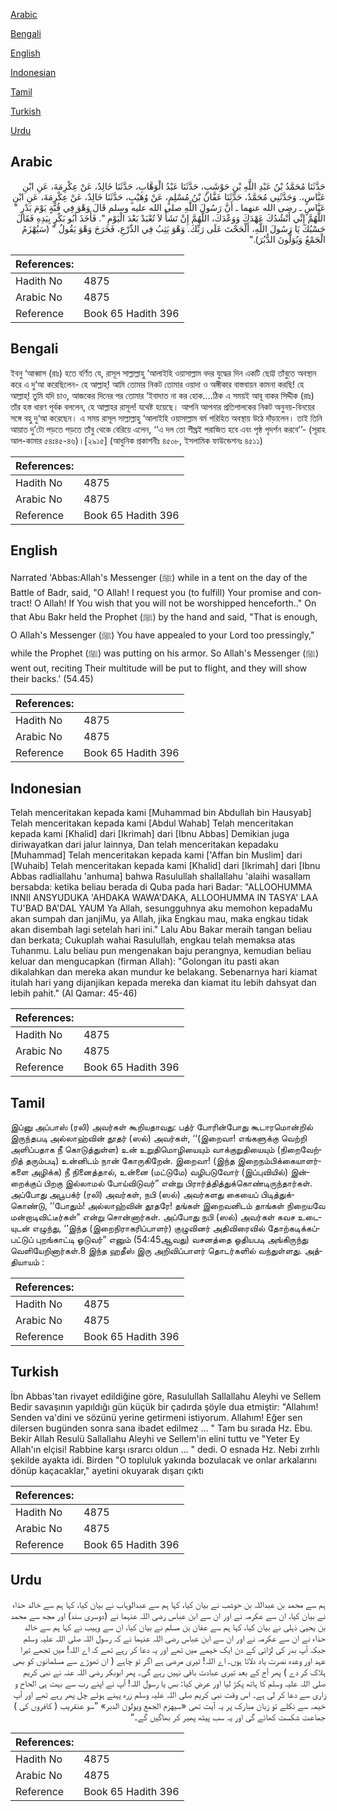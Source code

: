 [Arabic](#arabic)

[Bengali](#bengali)

[English](#english)

[Indonesian](#indonesian)

[Tamil](#tamil)

[Turkish](#turkish)

[Urdu](#urdu)

## Arabic


<div dir="rtl" lang="ar" style={{fontSize:'larger',backgroundColor:'#f8f9fa',padding:20}}>
حَدَّثَنَا مُحَمَّدُ بْنُ عَبْدِ اللَّهِ بْنِ حَوْشَبٍ، حَدَّثَنَا عَبْدُ الْوَهَّابِ، حَدَّثَنَا خَالِدٌ، عَنْ عِكْرِمَةَ، عَنِ ابْنِ عَبَّاسٍ،‏.‏ وَحَدَّثَنِي مُحَمَّدٌ، حَدَّثَنَا عَفَّانُ بْنُ مُسْلِمٍ، عَنْ وُهَيْبٍ، حَدَّثَنَا خَالِدٌ، عَنْ عِكْرِمَةَ، عَنِ ابْنِ عَبَّاسٍ ـ رضى الله عنهما ـ أَنَّ رَسُولَ اللَّهِ صلى الله عليه وسلم قَالَ وَهْوَ فِي قُبَّةٍ يَوْمَ بَدْرٍ ‏"‏ اللَّهُمَّ إِنِّي أَنْشُدُكَ عَهْدَكَ وَوَعْدَكَ، اللَّهُمَّ إِنْ تَشَأْ لاَ تُعْبَدْ بَعْدَ الْيَوْمِ ‏"‏‏.‏ فَأَخَذَ أَبُو بَكْرٍ بِيَدِهِ فَقَالَ حَسْبُكَ يَا رَسُولَ اللَّهِ، أَلْحَحْتَ عَلَى رَبِّكَ‏.‏ وَهْوَ يَثِبُ فِي الدِّرْعِ، فَخَرَجَ وَهْوَ يَقُولُ ‏"‏ ‏(‏سَيُهْزَمُ الْجَمْعُ وَيُوَلُّونَ الدُّبُرَ‏)‏‏.‏‏"‏
</div>
<div style={{backgroundColor:'#f8f9fa',padding:20, marginBottom: 10}}><table> <thead> <tr> <th>References:</th> <th></th> </tr> </thead> <tbody><tr><td>Hadith No</td><td>4875</td></tr><tr><td>Arabic No</td><td>4875</td></tr><tr><td>Reference</td><td>Book 65 Hadith 396</td></tr></tbody></table></div>

## Bengali


<div dir="ltr" lang="bn" style={{fontSize:'larger',backgroundColor:'#f8f9fa',padding:20}}>
ইবনু ‘আব্বাস (রাঃ) হতে বর্ণিত যে, রাসূল সাল্লাল্লাহু ‘আলাইহি ওয়াসাল্লাম বদর যুদ্ধের দিন একটি ছোট্ট তাঁবুতে অবস্থান করে এ দু‘আ করেছিলেন- হে আল্লাহ্! আমি তোমার নিকট তোমার ওয়াদা ও অঙ্গীকার বাস্তবায়ন কামনা করছি! হে আল্লাহ্! তুমি যদি চাও, আজকের দিনের পর তোমার ‘ইবাদাত না কর হোক....ঠিক এ সময়ই আবূ বাকর সিদ্দীক (রাঃ) তাঁর হস্ত ধারণ পূর্বক বললেন, হে আল্লাহর রাসূল! যথেষ্ট হয়েছে। আপনি আপনার প্রতিপালকের নিকট অনুনয়-বিনয়ের সঙ্গে বহু দু‘আ করেছেন। এ সময় রাসূল সাল্লাল্লাহু ‘আলাইহি ওয়াসাল্লাম বর্ম পরিহিত অবস্থায় উঠে দাঁড়ালেন। তাই তিনি আয়াত দু’টো পড়তে পড়তে তাঁবু থেকে বেরিয়ে এলেন, ‘‘এ দল তো শীঘ্রই পরাজিত হবে এবং পৃষ্ঠ পৃদর্শন করবে’’- (সূরাহ আল-কামার ৫৪ঃ৪৫-৪৬)।[২৯১৫] (আধুনিক প্রকাশনীঃ ৪৫০৮, ইসলামিক ফাউন্ডেশনঃ ৪৫১১)
</div>
<div style={{backgroundColor:'#f8f9fa',padding:20, marginBottom: 10}}><table> <thead> <tr> <th>References:</th> <th></th> </tr> </thead> <tbody><tr><td>Hadith No</td><td>4875</td></tr><tr><td>Arabic No</td><td>4875</td></tr><tr><td>Reference</td><td>Book 65 Hadith 396</td></tr></tbody></table></div>

## English


<div dir="ltr" lang="en" style={{fontSize:'larger',backgroundColor:'#f8f9fa',padding:20}}>
Narrated 'Abbas:Allah's Messenger (ﷺ) while in a tent on the day of the Battle of Badr, said, "O Allah! I request you (to fulfill) Your promise and contract! O Allah! If You wish that you will not be worshipped henceforth.." On that Abu Bakr held the Prophet (ﷺ) by the hand and said, "That is enough, O Allah's Messenger (ﷺ) You have appealed to your Lord too pressingly," while the Prophet (ﷺ) was putting on his armor. So Allah's Messenger (ﷺ) went out, reciting Their multitude will be put to flight, and they will show their backs.' (54.45)
</div>
<div style={{backgroundColor:'#f8f9fa',padding:20, marginBottom: 10}}><table> <thead> <tr> <th>References:</th> <th></th> </tr> </thead> <tbody><tr><td>Hadith No</td><td>4875</td></tr><tr><td>Arabic No</td><td>4875</td></tr><tr><td>Reference</td><td>Book 65 Hadith 396</td></tr></tbody></table></div>

## Indonesian


<div dir="ltr" lang="id" style={{fontSize:'larger',backgroundColor:'#f8f9fa',padding:20}}>
Telah menceritakan kepada kami [Muhammad bin Abdullah bin Hausyab] Telah menceritakan kepada kami [Abdul Wahab] Telah menceritakan kepada kami [Khalid] dari [Ikrimah] dari [Ibnu Abbas] Demikian juga diriwayatkan dari jalur lainnya, Dan telah menceritakan kepadaku [Muhammad] Telah menceritakan kepada kami ['Affan bin Muslim] dari [Wuhaib] Telah menceritakan kepada kami [Khalid] dari [Ikrimah] dari [Ibnu Abbas radliallahu 'anhuma] bahwa Rasulullah shallallahu 'alaihi wasallam bersabda: ketika beliau berada di Quba pada hari Badar: "ALLOOHUMMA INNII ANSYUDUKA 'AHDAKA WAWA'DAKA, ALLOOHUMMA IN TASYA' LAA TU'BAD BA'DAL YAUM Ya Allah, sesungguhnya aku memohon kepadaMu akan sumpah dan janjiMu, ya Allah, jika Engkau mau, maka engkau tidak akan disembah lagi setelah hari ini." Lalu Abu Bakar meraih tangan beliau dan berkata; Cukuplah wahai Rasulullah, engkau telah memaksa atas Tuhanmu. Lalu beliau pun mengenakan baju perangnya, kemudian beliau keluar dan mengucapkan (firman Allah): "Golongan itu pasti akan dikalahkan dan mereka akan mundur ke belakang. Sebenarnya hari kiamat itulah hari yang dijanjikan kepada mereka dan kiamat itu lebih dahsyat dan lebih pahit." (Al Qamar: 45-46)
</div>
<div style={{backgroundColor:'#f8f9fa',padding:20, marginBottom: 10}}><table> <thead> <tr> <th>References:</th> <th></th> </tr> </thead> <tbody><tr><td>Hadith No</td><td>4875</td></tr><tr><td>Arabic No</td><td>4875</td></tr><tr><td>Reference</td><td>Book 65 Hadith 396</td></tr></tbody></table></div>

## Tamil


<div dir="ltr" lang="ta" style={{fontSize:'larger',backgroundColor:'#f8f9fa',padding:20}}>
இப்னு அப்பாஸ் (ரலி) அவர்கள் கூறியதாவது: பத்ர் போரின்போது கூடாரமொன்றில் இருந்தபடி அல்லாஹ்வின் தூதர் (ஸல்) அவர்கள், ‘‘(இறைவா! எங்களுக்கு வெற்றி அளிப்பதாக நீ கொடுத்துள்ள) உன் உறுதிமொழியையும் வாக்குறுதியையும் (நிறைவேற்றித் தரும்படி) உன்னிடம் நான் கோருகிறேன். இறைவா! (இந்த இறைநம்பிக்கையாளர்களை அழிக்க) நீ நினைத்தால், உன்னை (மட்டுமே) வழிபடுவோர் (இப்புவியில்) இன்றைக்குப் பிறகு இல்லாமல் போய்விடுவர்” என்று பிரார்த்தித்துக்கொண்டிருந்தார்கள். அப்போது அபூபக்ர் (ரலி) அவர்கள், நபி (ஸல்) அவர்களது கையைப் பிடித்துக்கொண்டு, ‘‘போதும்! அல்லாஹ்வின் தூதரே! தங்கள் இறைவனிடம் தாங்கள் நிறையவே மன்றாடிவிட்டீர்கள்” என்று சொன்னார்கள். அப்போது நபி (ஸல்) அவர்கள் கவச உடையுடன் எழுந்து, ‘‘இந்த (இறைநிராகரிப்பாளர்) குழுவினர் அதிவிரைவில் தோற்கடிக்கப்பட்டுப் புறங்காட்டி ஓடுவர்” எனும் (54:45ஆவது) வசனத்தை ஓதியபடி அங்கிருந்து வெளியேறினார்கள்.8 இந்த ஹதீஸ் இரு அறிவிப்பாளர் தொடர்களில் வந்துள்ளது. அத்தியாயம் :
</div>
<div style={{backgroundColor:'#f8f9fa',padding:20, marginBottom: 10}}><table> <thead> <tr> <th>References:</th> <th></th> </tr> </thead> <tbody><tr><td>Hadith No</td><td>4875</td></tr><tr><td>Arabic No</td><td>4875</td></tr><tr><td>Reference</td><td>Book 65 Hadith 396</td></tr></tbody></table></div>

## Turkish


<div dir="ltr" lang="tr" style={{fontSize:'larger',backgroundColor:'#f8f9fa',padding:20}}>
İbn Abbas'tan rivayet edildiğine göre, Rasulullah Sallallahu Aleyhi ve Sellem Bedir savaşının yapıldığı gün küçük bir çadırda şöyle dua etmiştir: "Allahım! Senden va'dini ve sözünü yerine getirmeni istiyorum. Allahım! Eğer sen dilersen bugünden sonra sana ibadet edilmez ... " Tam bu sırada Hz. Ebu. Bekir Allah Resulü Sallallahu Aleyhi ve Sellem'in elini tuttu ve "Yeter Ey Allah'ın elçisi! Rabbine karşı ısrarcı oldun ... " dedi. O esnada Hz. Nebi zırhlı şekilde ayakta idi. Birden "O topluluk yakında bozulacak ve onlar arkalarını dönüp kaçacaklar," ayetini okuyarak dışarı çıktı
</div>
<div style={{backgroundColor:'#f8f9fa',padding:20, marginBottom: 10}}><table> <thead> <tr> <th>References:</th> <th></th> </tr> </thead> <tbody><tr><td>Hadith No</td><td>4875</td></tr><tr><td>Arabic No</td><td>4875</td></tr><tr><td>Reference</td><td>Book 65 Hadith 396</td></tr></tbody></table></div>

## Urdu


<div dir="rtl" lang="ur" style={{fontSize:'larger',backgroundColor:'#f8f9fa',padding:20}}>
ہم سے محمد بن عبداللہ بن حوشب نے بیان کیا، کہا ہم سے عبدالوہاب نے بیان کیا، کہا ہم سے خالد حذاء نے بیان کیا، ان سے عکرمہ نے اور ان سے ابن عباس رضی اللہ عنہما نے (دوسری سند) اور مجھ سے محمد بن یحییٰ ذہلی نے بیان کیا، کہا ہم سے عفان بن مسلم نے بیان کیا، ان سے وہیب نے کہا ہم سے خالد حذاء نے ان سے عکرمہ نے اور ان سے ابن عباس رضی اللہ عنہما نے کہ رسول اللہ صلی اللہ علیہ وسلم جبکہ آپ بدر کی لڑائی کے دن ایک خیمے میں تھے اور یہ دعا کر رہے تھے کہ اے اللہ! میں تجھے تیرا عہد اور وعدہ نصرت یاد دلاتا ہوں۔ اے اللہ! تیری مرضی ہے اگر تو چاہے ( ان تھوڑے سے مسلمانوں کو بھی ہلاک کر دے ) پھر آج کے بعد تیری عبادت باقی نہیں رہے گی۔ پھر ابوبکر رضی اللہ عنہ نے نبی کریم صلی اللہ علیہ وسلم کا ہاتھ پکڑ لیا اور عرض کیا: بس یا رسول اللہ! آپ نے اپنے رب سے بہت ہی الحاح و زاری سے دعا کر لی ہے۔ اس وقت نبی کریم صلی اللہ علیہ وسلم زرہ پہنے ہوئے چل پھر رہے تھے اور آپ خیمہ سے نکلے تو زبان مبارک پر یہ آیت تھی «سيهزم الجمع ويولون الدبر‏» ”سو عنقریب ( کافروں کی ) جماعت شکست کھائے گی اور یہ سب پیٹھ پھیر کر بھاگیں گے۔“
</div>
<div style={{backgroundColor:'#f8f9fa',padding:20, marginBottom: 10}}><table> <thead> <tr> <th>References:</th> <th></th> </tr> </thead> <tbody><tr><td>Hadith No</td><td>4875</td></tr><tr><td>Arabic No</td><td>4875</td></tr><tr><td>Reference</td><td>Book 65 Hadith 396</td></tr></tbody></table></div>